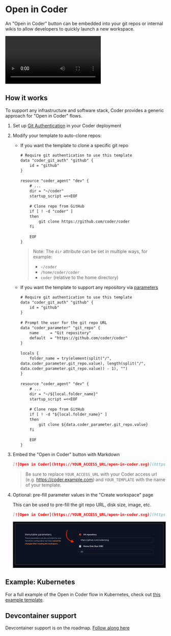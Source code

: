# Open in Coder

An "Open in Coder" button can be embedded into your git repos or internal wikis to allow developers to quickly launch a new workspace.

<video autoplay playsinline loop>
  <source src="https://github.com/coder/coder/blob/main/docs/images/templates/open-in-coder.mp4?raw=true" type="video/mp4">
Your browser does not support the video tag.
</video>

## How it works

To support any infrastructure and software stack, Coder provides a generic approach for "Open in Coder" flows.

1. Set up [Git Authentication](../admin/git-providers.md#require-git-authentication-in-templates) in your Coder deployment

1. Modify your template to auto-clone repos:

   - If you want the template to clone a specific git repo

     ```hcl
     # Require git authentication to use this template
     data "coder_git_auth" "github" {
         id = "github"
     }

     resource "coder_agent" "dev" {
         # ...
         dir = "~/coder"
         startup_script =<<EOF

         # Clone repo from GitHub
         if [ ! -d "coder" ]
         then
             git clone https://github.com/coder/coder
         fi

         EOF
     }
     ```

     > Note: The `dir` attribute can be set in multiple ways, for example:
     >
     > - `~/coder`
     > - `/home/coder/coder`
     > - `coder` (relative to the home directory)

   - If you want the template to support any repository via [parameters](./parameters.md)

     ```hcl
     # Require git authentication to use this template
     data "coder_git_auth" "github" {
         id = "github"
     }

     # Prompt the user for the git repo URL
     data "coder_parameter" "git_repo" {
         name     = "Git repository"
         default  = "https://github.com/coder/coder"
     }

     locals {
         folder_name = try(element(split("/", data.coder_parameter.git_repo.value), length(split("/", data.coder_parameter.git_repo.value)) - 1), "")
     }

     resource "coder_agent" "dev" {
         # ...
         dir = "~/${local.folder_name}"
         startup_script =<<EOF

         # Clone repo from GitHub
         if [ ! -d "${local.folder_name}" ]
         then
             git clone ${data.coder_parameter.git_repo.value}
         fi

         EOF
     }
     ```

1. Embed the "Open in Coder" button with Markdown

   ```md
   [![Open in Coder](https://YOUR_ACCESS_URL/open-in-coder.svg)](https://YOUR_ACCESS_URL/templates/YOUR_TEMPLATE/workspace)
   ```

   > Be sure to replace `YOUR_ACCESS_URL` with your Coder access url (e.g. https://coder.example.com) and `YOUR_TEMPLATE` with the name of your template.

1. Optional: pre-fill parameter values in the "Create workspace" page

   This can be used to pre-fill the git repo URL, disk size, image, etc.

   ```md
   [![Open in Coder](https://YOUR_ACCESS_URL/open-in-coder.svg)](https://YOUR_ACCESS_URL/templates/YOUR_TEMPLATE/workspace?param.Git%20repository=https://github.com/coder/slog&param.Home%20Disk%20Size%20%28GB%29=20)
   ```

   ![Pre-filled parameters](../images/templates/pre-filled-parameters.png)

## Example: Kubernetes

For a full example of the Open in Coder flow in Kubernetes, check out [this example template](https://github.com/bpmct/coder-templates/tree/main/kubernetes-open-in-coder).

## Devcontainer support

Devcontainer support is on the roadmap. [Follow along here](https://github.com/coder/coder/issues/5559)
